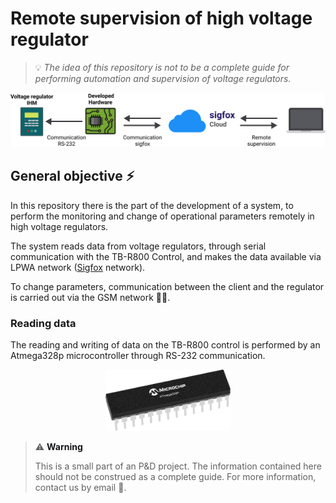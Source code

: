 # Remote supervision of high voltage regulator
> :bulb: *The idea of this repository is not to be a complete guide for performing automation and supervision of voltage regulators.*

<p align="center">
  <img src="./img/project.png" alt="schematic of the project" width="700"/>
</p>


## General objective :zap:
In this repository there is the part of the development of a system, to perform the monitoring and change of operational parameters remotely in high voltage regulators.

The system reads data from voltage regulators, through serial communication with the TB-R800 Control, and makes the data available via LPWA network ([Sigfox](https://www.sigfox.com/) network).

To change parameters, communication between the client and the regulator is carried out via the GSM network :satellite::iphone:.

### Reading data
The reading and writing of data on the TB-R800 control is performed by an Atmega328p microcontroller through RS-232 communication.

<p align="center">
  <img src="./img/ATmega328P.png" alt="ATmega328P" width="200"/>
</p>

> <span></span>
> :warning:  <span style="color:#131518"><b> Warning </b></span>
> 
> This is a small part of an P&D project. The information contained here should not be construed as a complete guide. For more information, contact us by email :love_letter:.
> <br>


